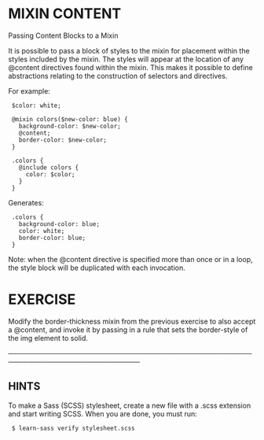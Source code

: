# MIXIN CONTENT

  Passing Content Blocks to a Mixin

  It is possible to pass a block of styles to the mixin for placement within
  the styles included by the mixin. The styles will appear at the location
  of any @content directives found within the mixin. This makes it possible
  to define abstractions relating to the construction of selectors and
  directives.

  For example:

     $color: white;

     @mixin colors($new-color: blue) {
       background-color: $new-color;
       @content;
       border-color: $new-color;
     }

     .colors {
       @include colors {
         color: $color;
       }
     }

  Generates:

     .colors {
       background-color: blue;
       color: white;
       border-color: blue;
     }

  Note: when the @content directive is specified more than once or in a
  loop, the style block will be duplicated with each invocation.

 # EXERCISE

  Modify the border-thickness mixin from the previous exercise to also
  accept a @content, and invoke it by passing in a rule that sets the
  border-style of the img element to solid.

 ─────────────────────────────────────────────────────────────────────────────

 ## HINTS

  To make a Sass (SCSS) stylesheet, create a new file with a .scss extension
  and start writing SCSS. When you are done, you must run:

     $ learn-sass verify stylesheet.scss